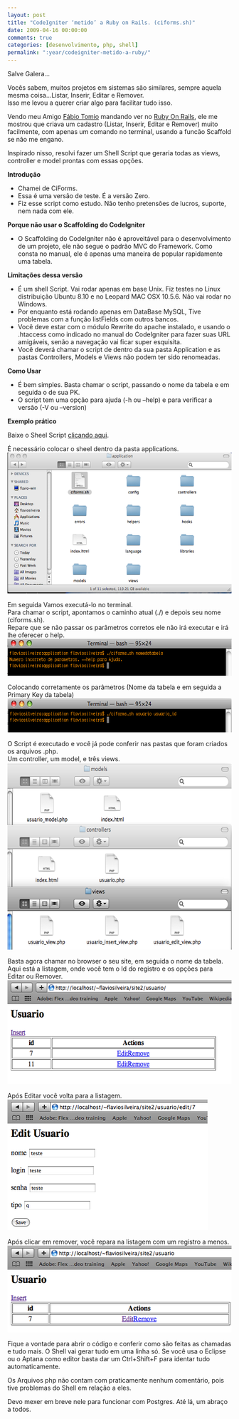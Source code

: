 ```yaml
---
layout: post
title: "CodeIgniter ‘metido’ a Ruby on Rails. (ciforms.sh)"
date: 2009-04-16 00:00:00
comments: true
categories: [desenvolvimento, php, shell]
permalink: ":year/codeigniter-metido-a-ruby/"
---
```


<p>Salve Galera&#8230;</p>

<p>Vocês sabem, muitos projetos em sistemas são similares, sempre aquela mesma coisa&#8230;Listar, Inserir, Editar e Remover.<br/>
Isso me levou a querer criar algo para facilitar tudo isso.</p>

<p>Vendo meu Amigo <a href="http://www.fabiotomio.com" title="Fábio's Blogs">Fábio Tomio</a> mandando ver no <a href="http://www.rubyonrails.pro.br/">Ruby On Rails</a>, ele me mostrou que criava um cadastro (Listar, Inserir, Editar e Remover) muito facilmente, com apenas um comando no terminal, usando a funcão Scaffold se não me engano.</p>

<p>Inspirado nisso, resolvi fazer um Shell Script que geraria todas as views, controller e model prontas com essas opções.</p>

<p><strong>Introdução</strong></p>

<ul>
<li>Chamei de CiForms.</li>
<li>Essa é uma versão de teste. É a versão Zero.</li>
<li>Fiz esse script como estudo. Não tenho pretensões de lucros, suporte, nem nada com ele.</li>
</ul>


<p><strong>Porque não usar o Scaffolding do CodeIgniter</strong></p>

<ul>
<li>O Scaffolding do CodeIgniter não é aproveitável para o desenvolvimento de um projeto, ele não segue o padrão MVC do Framework. Como consta no manual, ele é apenas uma maneira de popular rapidamente uma tabela.</li>
</ul>


<!--more-->


<p><strong>Limitações dessa versão</strong></p>

<ul>
<li>É um shell Script. Vai rodar apenas em base Unix. Fiz testes no Linux distribuição Ubuntu 8.10 e no Leopard MAC OSX 10.5.6. Não vai rodar no Windows.</li>
<li>Por enquanto está rodando apenas em DataBase MySQL, Tive problemas com a função listFields com outros bancos.</li>
<li>Você deve estar com o módulo Rewrite do apache instalado, e usando o .htaccess como indicado no manual do CodeIgniter para fazer suas URL amigáveis, senão a navegação vai ficar super esquisita.</li>
<li>Você deverá chamar o script de dentro da sua pasta Application e as pastas Controllers, Models e Views não podem ter sido renomeadas.</li>
</ul>


<p><strong>Como Usar</strong></p>

<ul>
<li>É bem simples. Basta chamar o script, passando o nome da tabela e em seguida o de sua PK.</li>
<li>O script tem uma opção para ajuda (-h ou &#8211;help) e para verificar a versão (-V ou &#8211;version)</li>
</ul>


<p><strong>Exemplo prático</strong></p>

<p>Baixe o Sheel Script <a href="../../assets/uploads/ciforms.sh" title="Baixe o arquivo">clicando aqui</a>.</p>

<p>É necessário colocar o sheel dentro da pasta applications.<br/>
<img class="alignnone size-full wp-image-83" title="picture-1" src="../../assets/uploads/2009/04/picture-1.png" alt="picture-1" width="541" height="316" /><br style='clear: both;' /></p>

<p>Em seguida Vamos executá-lo no terminal.<br/>
Para chamar o script, apontamos o caminho atual (./) e depois seu nome (ciforms.sh).<br/>
Repare que se não passar os parâmetros corretos ele não irá executar e irá lhe oferecer o help.<br/>
<img class="alignnone size-full wp-image-91" title="picture-8" src="../../assets/uploads/2009/04/picture-8.png" alt="picture-8" width="596" height="83" /><br style='clear: both;' /></p>

<p>Colocando corretamente os parâmetros (Nome da tabela e em seguida a Primary Key da tabela)<br/>
<img class="alignnone size-full wp-image-85" title="picture-3" src="../../assets/uploads/2009/04/picture-3.png" alt="picture-3" width="598" height="76" /><br style='clear: both;' /></p>

<p>O Script é executado e você já pode conferir nas pastas que foram criados os arquivos .php.<br/>
Um controller, um model, e três views.<br/>
<img class="alignnone size-full wp-image-86" title="picture-4" src="../../assets/uploads/2009/04/picture-4.png" alt="picture-4" width="618" height="420" /><br style='clear: both;' /></p>

<p>Basta agora chamar no browser o seu site, em seguida o nome da tabela.<br/>
Aqui está a listagem, onde você tem o Id do registro e os opções para Editar ou Remover.<br/>
<img class="alignnone size-full wp-image-87" title="picture-5" src="../../assets/uploads/2009/04/picture-5.png" alt="picture-5" width="546" height="234" /><br style='clear: both;' /></p>

<p>Após Editar você volta para a listagem.<br/>
<img class="alignnone size-full wp-image-88" title="picture-6" src="../../assets/uploads/2009/04/picture-6.png" alt="picture-6" width="450" height="294" /><br style='clear: both;' /></p>

<p>Após clicar em remover, você repara na listagem com um registro a menos.<br/>
<img class="alignnone size-full wp-image-89" title="picture-7" src="../../assets/uploads/2009/04/picture-7.png" alt="picture-7" width="511" height="195" /><br style='clear: both;' /></p>

<p>Fique a vontade para abrir o código e conferir como são feitas as chamadas e tudo mais. O Shell vai gerar tudo em uma linha só. Se você usa o Eclipse ou o Aptana como editor basta dar um Ctrl+Shift+F para identar tudo automaticamente.</p>

<p>Os Arquivos php não contam com praticamente nenhum comentário, pois tive problemas do Shell em relação a eles.</p>

<p>Devo mexer em breve nele para funcionar com Postgres. Até lá, um abraço a todos.</p>